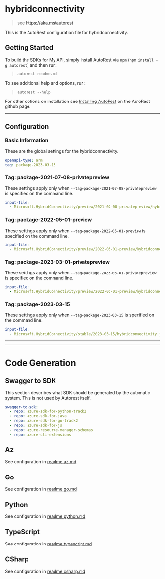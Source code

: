 # hybridconnectivity

> see https://aka.ms/autorest

This is the AutoRest configuration file for hybridconnectivity.

## Getting Started

To build the SDKs for My API, simply install AutoRest via `npm` (`npm install -g autorest`) and then run:

> `autorest readme.md`

To see additional help and options, run:

> `autorest --help`

For other options on installation see [Installing AutoRest](https://aka.ms/autorest/install) on the AutoRest github page.

---

## Configuration

### Basic Information

These are the global settings for the hybridconnectivity.

```yaml
openapi-type: arm
tag: package-2023-03-15
```

### Tag: package-2021-07-08-privatepreview

These settings apply only when `--tag=package-2021-07-08-privatepreview` is specified on the command line.

```yaml $(tag) == 'package-2021-07-08-privatepreview'
input-file:
  - Microsoft.HybridConnectivity/preview/2021-07-08-privatepreview/hybridconnectivity.json
```

### Tag: package-2022-05-01-preview

These settings apply only when `--tag=package-2022-05-01-preview` is specified on the command line.

```yaml $(tag) == 'package-2022-05-01-preview'
input-file:
  - Microsoft.HybridConnectivity/preview/2022-05-01-preview/hybridconnectivity.json
```

### Tag: package-2023-03-01-privatepreview

These settings apply only when `--tag=package-2023-03-01-privatepreview` is specified on the command line.

```yaml $(tag) == 'package-2023-03-01-privatepreview'
input-file:
  - Microsoft.HybridConnectivity/preview/2022-05-01-preview/hybridconnectivity.json
```

### Tag: package-2023-03-15

These settings apply only when `--tag=package-2023-03-15` is specified on the command line.

```yaml $(tag) == 'package-2023-03-15'
input-file:
  - Microsoft.HybridConnectivity/stable/2023-03-15/hybridconnectivity.json
```
---
---

# Code Generation

## Swagger to SDK

This section describes what SDK should be generated by the automatic system.
This is not used by Autorest itself.

```yaml $(swagger-to-sdk)
swagger-to-sdk:
  - repo: azure-sdk-for-python-track2
  - repo: azure-sdk-for-java
  - repo: azure-sdk-for-go-track2
  - repo: azure-sdk-for-js
  - repo: azure-resource-manager-schemas
  - repo: azure-cli-extensions
```
## Az

See configuration in [readme.az.md](./readme.az.md)

## Go

See configuration in [readme.go.md](./readme.go.md)

## Python

See configuration in [readme.python.md](./readme.python.md)

## TypeScript

See configuration in [readme.typescript.md](./readme.typescript.md)

## CSharp

See configuration in [readme.csharp.md](./readme.csharp.md)
